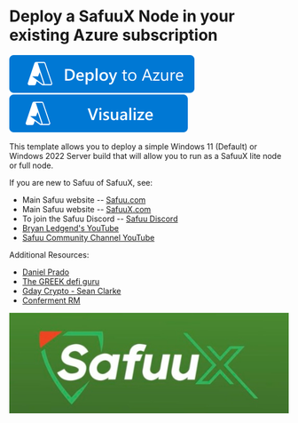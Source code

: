 
# Deploy a SafuuX Node in your existing Azure subscription





[![Deploy To Azure](https://raw.githubusercontent.com/Azure/azure-quickstart-templates/master/1-CONTRIBUTION-GUIDE/images/deploytoazure.svg?sanitize=true)](https://portal.azure.com/#create/Microsoft.Template/uri/https%3A%2F%2Fraw.githubusercontent.com%2FNathanBLEGEND%2FSafuuX-Node-Deployment%2Fmain%2FSafuuXnode.json)
[![Visualize](https://raw.githubusercontent.com/Azure/azure-quickstart-templates/master/1-CONTRIBUTION-GUIDE/images/visualizebutton.svg?sanitize=true)](http://armviz.io/#/?load=https%3A%2F%2Fraw.githubusercontent.com%2FNathanBLEGEND%2FSafuuX-Node-Deployment%2Fmain%2FSafuuXnode.json)

This template allows you to deploy a simple Windows 11 (Default) or Windows 2022 Server build that will allow you to run as a SafuuX lite node or full node.

If you are new to Safuu of SafuuX, see:

- Main Safuu website -- [Safuu.com](https://www.safuu.com/)
- Main Safuu website -- [SafuuX.com](https://www.safuux.com/)
- To join the Safuu Discord -- [Safuu Discord](https://discord.gg/s2FKTcpA)
- [Bryan Ledgend's YouTube](https://www.youtube.com/c/BryanLegend)
- [Safuu Community Channel YouTube](https://www.youtube.com/channel/UCDYbafbp9zs70aFocLYq61Q)

Additional Resources:

- [Daniel Prado](https://www.youtube.com/c/DanielPradoX)
- [The GREEK defi guru](https://www.youtube.com/c/THEGREEKDEFIGURU)
- [Gday Crypto - Sean Clarke](https://www.youtube.com/channel/UCzXGuHqIgHVpwj8lTYuDGfQ)
- [Conferment RM](https://www.youtube.com/c/ConfermentRM)


![alt text](https://github.com/NathanBLEGEND/SafuuX-Node-Deployment/blob/main/sxp.jpg)
